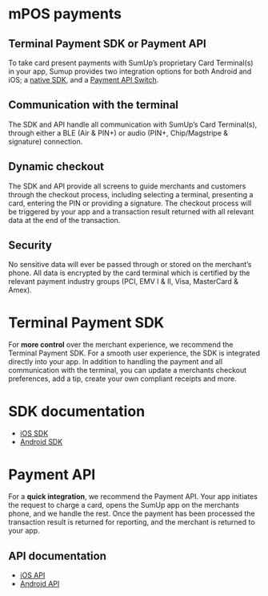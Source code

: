 # mPOS payments

## Terminal Payment SDK or Payment API

To take card present payments with SumUp’s proprietary Card Terminal(s) in your app, Sumup provides two integration options for both Android and iOS; a [native SDK](#terminal-payment-sdk), and a [Payment API Switch](#payment-api).

## Communication with the terminal

The SDK and API handle all communication with SumUp’s Card Terminal(s), through either a BLE (Air & PIN+) or audio (PIN+, Chip/Magstripe & signature) connection. 

## Dynamic checkout

The SDK and API provide all screens to guide merchants and customers through the checkout process, including selecting a terminal, presenting a card, entering the PIN or providing a signature. The checkout process will be triggered by your app and a transaction result returned with all relevant data at the end of the transaction.

## Security

No sensitive data will ever be passed through or stored on the merchant’s phone. All data is encrypted by the card terminal which is certified by the relevant payment industry groups (PCI, EMV I & II, Visa, MasterCard & Amex).

# Terminal Payment SDK

For **more control** over the merchant experience, we recommend the Terminal Payment SDK. For a smooth user experience, the SDK is integrated directly into your app. In addition to handling the payment and all communication with the terminal, you can update a merchants checkout preferences, add a tip, create your own compliant receipts and more.

# SDK documentation

+ [iOS SDK](https://github.com/sumup/sumup-ios-sdk)
+ [Android SDK](https://github.com/sumup/sumup-android-sdk)

# Payment API

For a **quick integration**, we recommend the Payment API. Your app initiates the request to charge a card, opens the SumUp app on the merchants phone, and we handle the rest. Once the payment has been processed the transaction result is returned for reporting, and the merchant is returned to your app.

## API documentation

+ [iOS API](https://github.com/sumup/sumup-ios-url-scheme)
+ [Android API](https://github.com/sumup/sumup-android-api)
